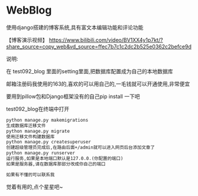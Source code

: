 # WebBlog

使用django搭建的博客系统,具有富文本编辑功能和评论功能

【博客演示视频】 https://www.bilibili.com/video/BV1XX4y1p7kt/?share_source=copy_web&vd_source=ffec7b7c1c2dc2b525e0362c2befce9d

说明:

在 test092_blog 里面的setting里面,把数据库配置成为自己的本地数据库


邮箱注册码我使用的163的,喜欢的可以用自己的,一毛钱就可以开通使用,非常便宜


要用到pillow包和Django框架没有的自己pip install 一下吧


test092_blog在终端中打开

```cmd
python manage.py makemigrations
生成数据库迁移文件
python manage.py migrate
使用迁移文件构建数据库
python manage.py createsuperuser
创建超级管理员完成后,在路由后面+/admin就可以进入网页后台添加文章了
python manage.py runserver
运行服务,如果是本地端口默认是127.0.0.(你配置的端口)
如果是服务器,请在数据库那部分改成你自己的端口

如果有不懂的可以联系我
```

觉着有用的,点个星星吧~
